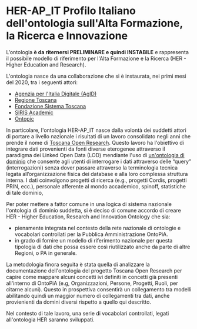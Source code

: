 HER-AP_IT Profilo Italiano dell'ontologia sull'Alta Formazione, la Ricerca e Innovazione========================================================================================L’ontologia **è da riternersi PRELIMINARE e quindi INSTABILE** e rappresenta il possibile modello di riferimento per l'Alta Formazione e la Ricerca (HER - Higher Education and Research).L'ontologia nasce da una collaborazione che si è instaurata, nei primi mesi del 2020, tra i seguenti attori:+ [Agenzia per l'Italia Digitale (AgID)](https://www.agid.gov.it/)+ [Regione Toscana](https://www.regione.toscana.it/)+ [Fondazione Sistema Toscana](https://www.fondazionesistematoscana.it/)+ [SIRIS Academic](https://www.sirisacademic.com/wb/)+ [Ontopic](https://ontopic.biz)In particolare, l'ontologia HER-AP_IT nasce dalla volontà dei suddetti attori di portare a livello nazionale i risultati di un lavoro consolidato negli anni che prende il nome di [Toscana Open Research](http://www.toscanaopenresearch.it/). Questo lavoro ha l'obiettivo di integrare dati provenienti da fonti diverse eterogenee attraverso il paradigma dei Linked Open Data (LOD) mendiante l'uso di [un'ontologia di dominio](https://ontology-documentation-toscana-public.s3-eu-west-1.amazonaws.com/index.html) che consente agli utenti di interrogare i dati attraverso delle “query” (interrogazioni) senza dover passare attraverso la terminologia tecnica legata all’organizzazione fisica dei database e alla loro complessa struttura interna.I dati coinvolgono progetti di ricerca (e.g., progetti Cordis, progetti PRIN, ecc.), personale afferente al mondo accademico, spinoff, statistiche di tale dominio,Per poter mettere a fattor comune in una logica di sistema nazionale l'ontologia di dominio suddetta, si è deciso di comune accordo di creare HER - Higher Education, Research and Innovation Ontology che sia:+ pienamente integrata nel contesto della rete nazionale di ontologie e vocabolari controllati per la Pubblica Amministrazione OntoPiA.+ in grado di fornire un modello di riferimento nazionale per questa tipologia di dati che possa essere così riutilizzato anche da parte di altre Regioni, o PA in generale.La metodologia finora seguita è stata quella di analizzare la documentazione dell'ontologia del progetto Toscana Open Research per capire come mappare alcuni concetti ivi definiti in concetti già presenti all'interno di OntoPiA (e.g, Organizzazioni, Persone, Progetti, Ruoli, per citarne alcuni). Questo in prospettiva consentirà un collegamento tra modelli abilitando quindi un maggior numero di collegamenti tra dati, anche provienienti da domini diversi rispetto a quello qui descritto.Nel contesto di tale lavoro, una serie di vocabolari controllati, legati all'ontologia HER saranno sviluppati.